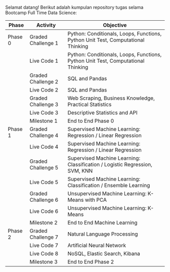 
Selamat datang! Berikut adalah kumpulan repository tugas selama Bootcamp Full Time Data Science:

| Phase   | Activity                           | Objective                                                                      |
|---------|------------------------------------|----------------------------------------------------------------------------|
| Phase 0 | Graded Challenge 1                 | Python: Conditionals, Loops, Functions, Python Unit Test, Computational Thinking |
|         | Live Code 1                        | Python: Conditionals, Loops, Functions, Python Unit Test, Computational Thinking |
|         | Graded Challenge 2                 | SQL and Pandas                                                             |
|         | Live Code 2                        | SQL and Pandas                                                             |
|         | Graded Challenge 3                 | Web Scraping, Business Knowledge, Practical Statistics                      |
|         | Live Code 3                        | Descriptive Statistics and API                                             |
|         | Milestone 1                        | End to End Phase 0                                                         |
| Phase 1 | Graded Challenge 4                 | Supervised Machine Learning: Regression / Linear Regression                |
|         | Live Code 4                        | Supervised Machine Learning: Regression / Linear Regression                |
|         | Graded Challenge 5                 | Supervised Machine Learning: Classification / Logistic Regression, SVM, KNN |
|         | Live Code 5                        | Supervised Machine Learning: Classification / Ensemble Learning             |
|         | Graded Challenge 6                 | Unsupervised Machine Learning: K-Means with PCA                            |
|         | Live Code 6                        | Unsupervised Machine Learning: K-Means                                     |
|         | Milestone 2                        | End to End Machine Learning                                                 |
| Phase 2 | Graded Challenge 7                 | Natural Language Processing                                                |
|         | Live Code 7                        | Artificial Neural Network                                                   |
|         | Live Code 8                        | NoSQL, Elastic Search, Kibana                                               |
|         | Milestone 3                        | End to End Phase 2                                                         |

